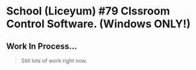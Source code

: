 # School (Liceyum) #79 Clssroom Control Software. (Windows ONLY!)
## Work In Process...
> Still lots of work right now.
